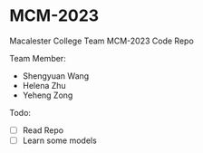 # MCM-2023
Macalester College Team MCM-2023 Code Repo

Team Member:
- Shengyuan Wang
- Helena Zhu
- Yeheng Zong

Todo:

- [ ] Read Repo
- [ ] Learn some models
